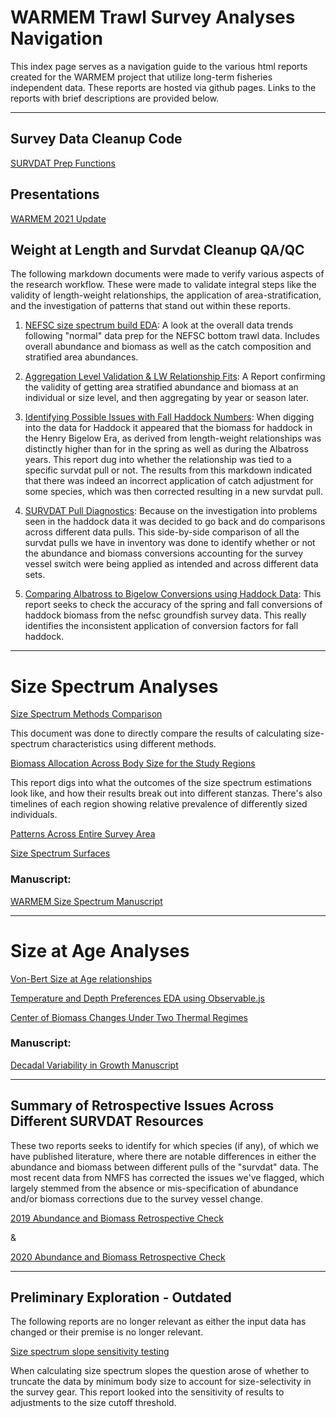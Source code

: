 # WARMEM Trawl Survey Analyses Navigation

This index page serves as a navigation guide to the various html reports created for the WARMEM project that utilize long-term fisheries independent data. These reports are hosted via github pages. Links to the reports with brief descriptions are provided below.

---

## Survey Data Cleanup Code

[SURVDAT Prep Functions](https://adamkemberling.github.io/nefsc_trawl/01_Survdat_Standard_Cleanup.html)

## Presentations

[WARMEM 2021 Update](https://adamkemberling.github.io/nefsc_trawl/presentations/Northeast_Trawl_Size_Spectrum.html)


## Weight at Length and Survdat Cleanup QA/QC

The following markdown documents were made to verify various aspects of the research workflow. These were made to validate integral steps like the validity of length-weight relationships, the application of area-stratification, and the investigation of patterns that stand out within these reports.


 1. [NEFSC size spectrum build EDA](https://adamkemberling.github.io/nefsc_trawl/R/qaqc_reports/nefsc_eda.html): A look at the overall data trends following "normal" data prep for the NEFSC bottom trawl data. Includes overall abundance and biomass as well as the catch composition and stratified area abundances.
 
 2. [Aggregation Level Validation & LW Relationship Fits](https://adamkemberling.github.io/nefsc_trawl/R/qaqc_reports/stratification_validation.html): A Report confirming the validity of getting area stratified abundance and biomass at an individual or size level, and then aggregating by year or season later. 


 3. [Identifying Possible Issues with Fall Haddock Numbers](https://adamkemberling.github.io/nefsc_trawl/R/qaqc_reports/Haddock_check.html): When digging into the data for Haddock it appeared that the biomass for haddock in the Henry Bigelow Era, as derived from length-weight relationships was distinctly higher than for in the spring as well as during the Albatross years. This report dug into whether the relationship was tied to a specific survdat pull or not. The results from this markdown indicated that there was indeed an incorrect application of catch adjustment for some species, which was then corrected resulting in a new survdat pull.


 4. [SURVDAT Pull Diagnostics](https://adamkemberling.github.io/nefsc_trawl/R/qaqc_reports/survdat_pull_check.html): Because on the investigation into problems seen in the haddock data it was decided to go back and do comparisons across different data pulls. This side-by-side comparison of all the survdat pulls we have in inventory was done to identify whether or not the abundance and biomass conversions accounting for the survey vessel switch were being applied as intended and across different data sets.
 

 5. [Comparing Albatross to Bigelow Conversions using Haddock Data](https://adamkemberling.github.io/nefsc_trawl/R/qaqc_reports/albatross_bigelow_conversions.html): This report seeks to check the accuracy of the spring and fall conversions of haddock biomass from the nefsc groundfish survey data. This really identifies the inconsistent application of conversion factors for fall haddock.
 
 
---
 
# Size Spectrum Analyses


[Size Spectrum Methods Comparison](https://adamkemberling.github.io/nefsc_trawl/R/qaqc_reports/sizespectra_methods_comparison.html)

This document was done to directly compare the results of calculating size-spectrum characteristics using different methods. 

[Biomass Allocation Across Body  Size for the Study Regions](https://adamkemberling.github.io/nefsc_trawl/R/nmfs_size_spectra/bodymass_allocation.html)

This report digs into what the outcomes of the size spectrum estimations look like, and how their results break out into different stanzas. There's also timelines of each region showing relative prevalence of differently sized individuals.

[Patterns Across Entire Survey Area](https://adamkemberling.github.io/nefsc_trawl/R/nmfs_size_spectra/size_spectrum_story.html)

[Size Spectrum Surfaces](https://adamkemberling.github.io/nefsc_trawl/R/nmfs_size_spectra/size_spectra_surfaces.html)

### Manuscript:

[WARMEM Size Spectrum Manuscript](https://adamkemberling.github.io/nefsc_trawl/R/nmfs_size_spectra/warmem_size_spectrum_manu.html)

---

# Size at Age Analyses

[Von-Bert Size at Age relationships](https://adamkemberling.github.io/nefsc_trawl/R/size_at_age/size_at_age_exploration.html)

[Temperature and Depth Preferences EDA using Observable.js](https://adamkemberling.github.io/nefsc_trawl/R/size_at_age/species_env_pref.html)

[Center of Biomass Changes Under Two Thermal Regimes](https://adamkemberling.github.io/nefsc_trawl/R/size_at_age/encounter_temperatures.html)

### Manuscript:

[Decadal Variability in Growth Manuscript](https://adamkemberling.github.io/nefsc_trawl/R/size_at_age/size_at_age_regimes.html)

---

##  Summary of Retrospective Issues Across Different SURVDAT Resources

These two reports seeks to identify for which species (if any), of which we have published literature, where there are notable differences in either the abundance and biomass between different pulls of the "survdat" data. The most recent data from NMFS has corrected the issues we've flagged, which largely stemmed from the absence or mis-specification of abundance and/or biomass corrections due to the survey vessel change.

[2019 Abundance and Biomass Retrospective Check](https://adamkemberling.github.io/nefsc_trawl/R/qaqc_reports/abundance_biomass_check_2019.html)

&

[2020 Abundance and Biomass Retrospective Check](https://adamkemberling.github.io/nefsc_trawl/R/qaqc_reports/abundance_biomass_check_2020.html) 
 
 

---

## Preliminary Exploration - Outdated

The following reports are no longer relevant as either the input data has changed or their premise is no longer relevant.

[Size spectrum slope sensitivity testing](https://adamkemberling.github.io/nefsc_trawl/R/qaqc_reports/ss_sensitivity.html)

When calculating size spectrum slopes the question arose of whether to truncate the data by minimum body size to account for size-selectivity in the survey gear. This report looked into the sensitivity of results to adjustments to the size cutoff threshold.
